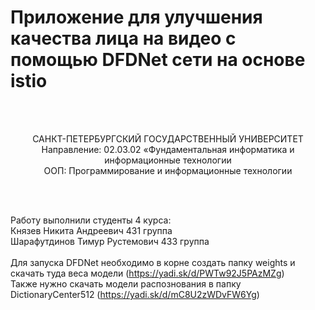 # Приложение для улучшения качества лица на видео с помощью DFDNet сети на основе istio #
<br><br>
<p align="center">САНКТ-ПЕТЕРБУРГСКИЙ ГОСУДАРСТВЕННЫЙ УНИВЕРСИТЕТ<br>
Направление: 02.03.02 «Фундаментальная информатика и информационные технологии<br>
ООП: Программирование и информационные технологии</p>
<br><br>

Работу выполнили студенты 4 курса:<br>
Князев Никита Андреевич 431 группа<br>
Шарафутдинов Тимур Рустемович 433 группа
<br><br>
Для запуска DFDNet необходимо в корне создать папку weights и скачать туда веса модели (https://yadi.sk/d/PWTw92J5PAzMZg)<br>
Также нужно скачать модели распознования в папку DictionaryCenter512 (https://yadi.sk/d/mC8U2zWDvFW6Yg)
